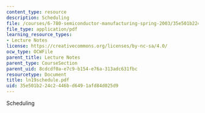 ```yaml
---
content_type: resource
description: Scheduling
file: /courses/6-780-semiconductor-manufacturing-spring-2003/35e501b224c2446bd6491afd84d025d9_ln19schedule.pdf
file_type: application/pdf
learning_resource_types:
- Lecture Notes
license: https://creativecommons.org/licenses/by-nc-sa/4.0/
ocw_type: OCWFile
parent_title: Lecture Notes
parent_type: CourseSection
parent_uid: 8cdcdf0a-e7c9-b154-e76a-313adc631fbc
resourcetype: Document
title: ln19schedule.pdf
uid: 35e501b2-24c2-446b-d649-1afd84d025d9
---
```

Scheduling